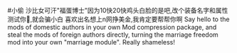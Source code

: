 #小偷
沙比女可汗"福蛋博士"因为10快20快鸡头白脸的是吧,改个装备名字和属性测试你🐎,就会骗小白
喜欢出名想上n网挣美金,我肯定要帮帮你啊
Say hello to the mods of domestic authors in your own Mod compression package, and steal the mods of foreign authors directly, turning the marriage freedom mod into your own "marriage module". Really shameless!
